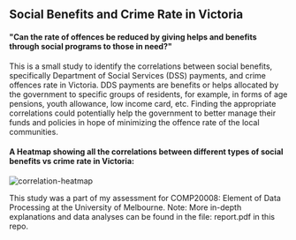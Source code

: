 ## Social Benefits and Crime Rate in Victoria

#### "Can the rate of offences be reduced by giving helps and benefits through social programs to those in need?"

This is a small study to identify the correlations between social benefits, specifically Department of Social Services (DSS) payments, and crime offences rate in Victoria. DDS payments are benefits or helps allocated by the government to specific groups of residents, for example, in forms of age pensions, youth allowance, low income card, etc. Finding the appropriate correlations could potentially help the government to better manage their funds and policies in hope of minimizing the offence rate of the local communities.


#### A Heatmap showing all the correlations between different types of social benefits vs crime rate in Victoria: 
![correlation-heatmap](https://raw.githubusercontent.com/nickangmc/social-benefits-vs-crime-rate/master/Visualizations/correlation-heatmap-between-social-benefits-and-crime.png)

This study was a part of my assessment for COMP20008: Element of Data Processing at the University of Melbourne. Note: More in-depth explanations and data analyses can be found in the file: report.pdf in this repo. 
